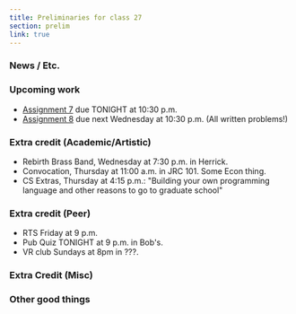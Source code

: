 ```yaml
---
title: Preliminaries for class 27
section: prelim 
link: true
---
```

### News / Etc.

### Upcoming work

* [Assignment 7](../assignments/assignment07) due TONIGHT at 10:30 p.m.
* [Assignment 8](../assignments/assignment08) due next Wednesday at 10:30 p.m.
  (All written problems!)

### Extra credit (Academic/Artistic)

* Rebirth Brass Band, Wednesday at 7:30 p.m. in Herrick.
* Convocation, Thursday at 11:00 a.m. in JRC 101.  Some Econ thing.
* CS Extras, Thursday at 4:15 p.m.: "Building your own programming language and other reasons to go to graduate school"

### Extra credit (Peer)

* RTS Friday at 9 p.m.
* Pub Quiz TONIGHT at 9 p.m. in Bob's.
* VR club Sundays at 8pm in ???.

### Extra Credit (Misc)

### Other good things
